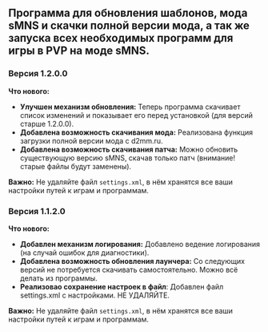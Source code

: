 ## Программа для обновления шаблонов, мода sMNS и скачки полной версии мода, а так же запуска всех необходимых программ для игры в PVP на моде sMNS.

### Версия 1.2.0.0

**Что нового:**

*   **Улучшен механизм обновления:** Теперь программа скачивает список изменений и показывает его перед установкой (для версий старше 1.2.0.0).
*   **Добавлена возможность скачивания мода:** Реализована функция загрузки полной версии мода с d2mm.ru.
*   **Добавлена возможность скачивания патча:** Можно обновить существующую версию sMNS, скачав только патч (внимание! старые файлы будут заменены).

**Важно:** Не удаляйте файл `settings.xml`, в нём хранятся все ваши настройки путей к играм и программам.




### Версия 1.1.2.0

**Что нового:**

* **Добавлен механизм логирования:** Добавлено ведение логирования (на случай ошибок для диагностики).
* **Добавлена возможность обновления лаунчера:** Со следующих версий не потребуется скачивать самостоятельно. Можно всё делать из программы. 
* **Реализовао сохранение настроек в файл**: Добавлен файл settings.xml с настройками. НЕ УДАЛЯЙТЕ.

**Важно:** Не удаляйте файл `settings.xml`, в нём хранятся все ваши настройки путей к играм и программам.
